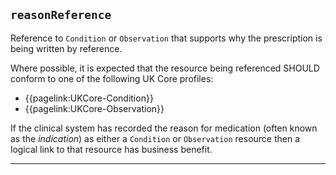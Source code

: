 ## `reasonReference`

Reference to `Condition` or `Observation` that supports why the prescription is being written by reference. 

Where possible, it is expected that the resource being referenced SHOULD conform to one of the following UK Core profiles:
- {{pagelink:UKCore-Condition}}
- {{pagelink:UKCore-Observation}}

If the clinical system has recorded the reason for medication (often known as the *indication*) as either a `Condition` or `Observation` resource then a logical link to that resource has business benefit.

---
